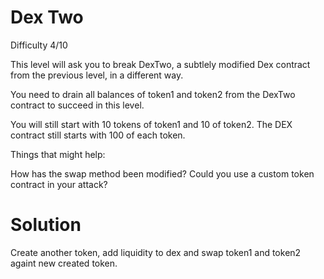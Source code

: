 # Dex Two

Difficulty 4/10

This level will ask you to break DexTwo, a subtlely modified Dex contract from the previous level, in a different way.

You need to drain all balances of token1 and token2 from the DexTwo contract to succeed in this level.

You will still start with 10 tokens of token1 and 10 of token2. The DEX contract still starts with 100 of each token.

Things that might help:

How has the swap method been modified?
Could you use a custom token contract in your attack?

# Solution

Create another token, add liquidity to dex and swap token1 and token2 againt new created token.
